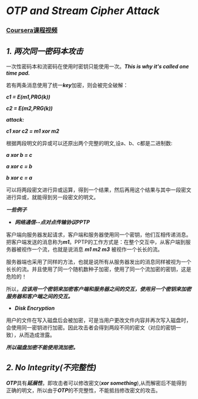# ***OTP and Stream Cipher Attack***

### [Coursera课程视频](https://www.coursera.org/learn/crypto/lecture/euFJx/attacks-on-stream-ciphers-and-the-one-time-pad)

## ***1. 两次同一密码本攻击***

一次性密码本和流密码在使用时密钥只能使用一次。***This is why it's called one time pad.*** 

若有两条消息使用了统一***key***加密，则会被完全破解：

<b><i>
c1 = E(m1,PRG(k))

c2 = E(m2,PRG(k))

attack:

c1 xor c2 = m1 xor m2
</i></b>

根据两段明文的异或可以还原出两个完整的明文,设a、b、c都是二进制数:
<b><i>

a xor b = c

a xor c = b

b xor c = a
</i></b>

可以将两段密文进行异或运算，得到一个结果，然后再用这个结果与其中一段密文进行异或，就能得到另一段密文的明文。

***一些例子***

- ***网络通信--点对点传输协议PPTP***

客户端向服务器发起请求，客户端和服务器使用同一个密钥，他们互相传递消息。把客户端发送的消息称为***m1***。PPTP的工作方式是：在整个交互中，从客户端到服务器被视作一个流，也就是说消息 ***m1 m2 m3*** 被视作一个长长的流。

服务器端也采用了同样的方法，也就是说所有从服务器发出的消息同样被视为一个长长的流。并且使用了同一个随机数种子加密，使用了同一个流加密的密钥，这是危险的！

所以，***应该用一个密钥来加密客户端和服务器之间的交互，使用另一个密钥来加密服务器和客户端之间的交互。***

- ***Disk Encryption***

用户的文件在写入磁盘后会被加密，可是当用户更改文件内容并再次写入磁盘时，会使用同一密钥进行加密。因此攻击者会得到两段不同的密文（对应的密钥一致），从而造成泄露。

***所以磁盘加密不能使用流加密。***

## ***2. No Integrity(不完整性)***

***OTP***具有***延展性***，即攻击者可以修改密文(***xor something***),从而解密后不能得到正确的明文，所以由于***OTP***的不完整性，不能抵挡修改密文的攻击。